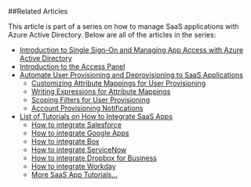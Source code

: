 ##Related Articles

This article is part of a series on how to manage SaaS applications with Azure Active Directory. Below are all of the articles in the series:

- [Introduction to Single Sign-On and Managing App Access with Azure Active Directory](active-directory-appssoaccess-whatis.md)
- [Introduction to the Access Panel](active-directory-saas-access-panel-introduction.md)
- [Automate User Provisioning and Deprovisioning to SaaS Applications](active-directory-saas-app-provisioning.md)
	- [Customizing Attribute Mappings for User Provisioning](active-directory-saas-customizing-attribute-mappings.md)
	- [Writing Expressions for Attribute Mappings](active-directory-saas-writing-expressions-for-attribute-mappings.md)
	- [Scoping Filters for User Provisioning](active-directory-saas-scoping-filters.md)
	- [Account Provisioning Notifications](active-directory-saas-account-provisioning-notifications.md)
- [List of Tutorials on How to Integrate SaaS Apps](active-directory-saas-tutorial-list.md)
	- [How to integrate Salesforce](active-directory-saas-salesforce-tutorial.md)
	- [How to integrate Google Apps](active-directory-saas-google-apps-tutorial.md)
	- [How to integrate Box](https://msdn.microsoft.com/library/azure/dn308589.aspx)
	- [How to integrate ServiceNow](https://msdn.microsoft.com/library/azure/dn510971.aspx)
	- [How to integrate Dropbox for Business](https://msdn.microsoft.com/en-us/library/azure/dn510978.aspx)
	- [How to integrate Workday](https://msdn.microsoft.com/en-us/library/azure/dn510972.aspx) 
	- [More SaaS App Tutorials...](active-directory-saas-tutorial-list.md)
